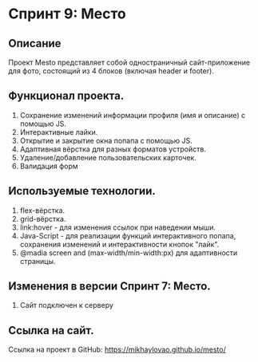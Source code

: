 # Спринт 9: Место

## Описание
Проект Mesto представляет собой одностраничный сайт-приложение для фото, состоящий из 4 блоков (включая header и footer).

## Функционал проекта.
1. Сохранение изменений информации профиля (имя и описание) с помощью JS.
2. Интерактивные лайки.
3. Открытие и закрытие окна попапа с помощью JS.
4. Адаптивная вёрстка для разных форматов устройств.
5. Удаление/добавление пользовательских карточек.
6. Валидация форм

## Используемые технологии.
1. flex-вёрстка.
2. grid-вёрстка.
3. link:hover - для изменения ссылок при наведении мыши.
4. Java-Script - для реализации функций интерактивного попапа, сохранения изменений и интерактивности кнопок "лайк".
5. @madia screen and (max-width/min-width:px) для адаптивности страницы.

## Изменения в версии Спринт 7: Место.
1. Сайт подключен к серверу

## Ссылка на сайт.
Ссылка на проект в GitHub: https://mikhaylovao.github.io/mesto/ 
